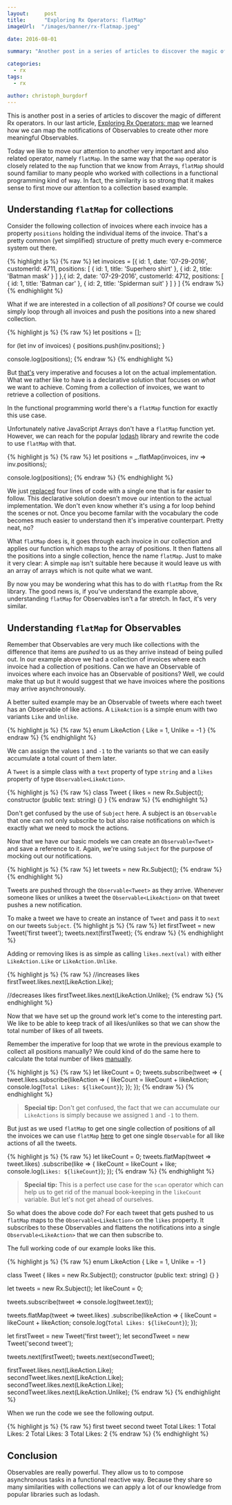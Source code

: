 ```yaml
---
layout:     post
title:      "Exploring Rx Operators: flatMap"
imageUrl:  "/images/banner/rx-flatmap.jpeg"

date: 2016-08-01

summary: "Another post in a series of articles to discover the magic of different Rx operators. In this article we like to learn about the very powerful flatMap operator."

categories:
  - rx
tags:
  - rx

author: christoph_burgdorf
---
```


This is another post in a series of articles to discover the magic of different Rx operators. In our last article, [Exploring Rx Operators: map](/angular/2016/05/16/exploring-rx-operators-map.html) we learned how we can map the notifications of Observables to create other more meaningful Observables.

Today we like to move our attention to another very important and also related operator, namely `flatMap`. In the same way that the `map` operator is closely related to the `map` function that we know from Arrays, `flatMap` should sound familiar to many people who worked with collections in a functional programming kind of way. In fact, the similarity is so strong that it makes sense to first move our attention to a collection based example.


## Understanding `flatMap` for collections

Consider the following collection of invoices where each invoice has a property `positions` holding the individual items of the invoice. That's a pretty common (yet simplified) structure of pretty much every e-commerce system out there.

{% highlight js %}
{% raw %}
let invoices = [{
    id: 1,
    date: '07-29-2016',
    customerId: 4711,
    positions: [
      { id: 1, title: 'Superhero shirt' },
      { id: 2, title: 'Batman mask' }
    ]
  },{
    id: 2,
    date: '07-29-2016',
    customerId: 4712,
    positions: [
      { id: 1, title: 'Batman car' },
      { id: 2, title: 'Spiderman suit' }
    ]
  }
]
{% endraw %}
{% endhighlight %}

What if we are interested in a collection of all *positions*? Of course we could simply loop through all invoices and push the positions into a new shared collection.

{% highlight js %}
{% raw %}
let positions = [];

for (let inv of invoices) {
  positions.push(inv.positions);
}

console.log(positions);
{% endraw %}
{% endhighlight %}

But [that's](http://jsbin.com/ziveloviqa/edit?js,console) very imperative and focuses a lot on the actual implementation. What we rather like to have is a declarative solution that focuses on *what* we want to achieve. Coming from a collection of invoices, we want to retrieve a collection of positions.  

In the functional programming world there's a `flatMap` function for exactly this use case.

Unfortunately native JavaScript Arrays don't have a `flatMap` function yet. However, we can reach for the popular [lodash](http://lodash.com) library and rewrite the code to use `flatMap` with that.

{% highlight js %}
{% raw %}
let positions = _.flatMap(invoices, inv => inv.positions);

console.log(positions);
{% endraw %}
{% endhighlight %}

We just [replaced](http://jsbin.com/cuwowuliru/edit?html,js,console) four lines of code with a single one that is far easier to follow. This declarative solution doesn't move our intention to the actual implementation. We don't even know whether it's using a for loop behind the scenes or not. Once you become familar with the vocabulary the code becomes much easier to understand then it's imperative counterpart. Pretty neat, no?

What `flatMap` does is, it goes through each invoice in our collection and applies our function which maps to the array of positions. It then flattens all the positions into a single collection, hence the name `flatMap`. Just to make it very clear: A simple `map` isn't suitable here because it would leave us with an array of arrays which is not quite what we want.

By now you may be wondering what this has to do with `flatMap` from the Rx library. The good news is, if you've understand the example above, understanding `flatMap` for Observables isn't a far stretch. In fact, it's very similar.

## Understanding `flatMap` for Observables

Remember that Observables are very much like collections with the difference that items are *pushed* to us as they arrive instead of being pulled out. In our example above we had a collection of invoices where each invoice had a collection of positions. Can we have an Observable of invoices where each invoice has an Observable of positions? Well, we could make that up but it would suggest that we have invoices where the positions may arrive asynchronously.

A better suited example may be an Observable of tweets where each tweet has an Observable of like actions. A `LikeAction` is a simple enum with two variants `Like` and `Unlike`.

{% highlight js %}
{% raw %}
enum LikeAction {
  Like = 1,
  Unlike = -1
}
{% endraw %}
{% endhighlight %}

We can assign the values `1` and `-1` to the variants so that we can easily accumulate a total count of them later.

A `Tweet` is a simple class with a `text` property of type `string` and a `likes` property of type `Observable<LikeAction>`.

{% highlight js %}
{% raw %}
class Tweet {
  likes = new Rx.Subject<LikeAction>();
  constructor (public text: string) {}
}
{% endraw %}
{% endhighlight %}

Don't get confused by the use of `Subject` here. A subject is an `Observable` that one can not only subscribe to but also raise notifications on which is exactly what we need to mock the actions.

Now that we have our basic models we can create an `Observable<Tweet>` and save a reference to it. Again, we're using `Subject` for the purpose of mocking out our notifications.

{% highlight js %}
{% raw %}
let tweets = new Rx.Subject<Tweet>();
{% endraw %}
{% endhighlight %}

Tweets are pushed through the `Observable<Tweet>` as they arrive. Whenever someone likes or unlikes a tweet the `Observable<LikeAction>` on that tweet pushes a new notification.

To make a tweet we have to create an instance of `Tweet` and pass it to `next` on our tweets `Subject`.
{% highlight js %}
{% raw %}
let firstTweet = new Tweet('first tweet');
tweets.next(firstTweet);
{% endraw %}
{% endhighlight %}

Adding or removing likes is as simple as calling `likes.next(val)` with either `LikeAction.Like` or `LikeAction.Unlike`.

{% highlight js %}
{% raw %}
//increases likes
firstTweet.likes.next(LikeAction.Like);

//decreases likes
firstTweet.likes.next(LikeAction.Unlike);
{% endraw %}
{% endhighlight %}

Now that we have set up the ground work let's come to the interesting part. We like to be able to keep track of all likes/unlikes so that we can show the total number of likes of all tweets.

Remember the imperative for loop that we wrote in the previous example to collect all positions manually? We could kind of do the same here to calculate the total number of likes [manually](http://jsbin.com/yoximomuji/1/edit?js,console).

{% highlight js %}
{% raw %}
let likeCount = 0;
tweets.subscribe(tweet => {
  tweet.likes.subscribe(likeAction => {
    likeCount = likeCount + likeAction;
    console.log(`Total Likes: ${likeCount}`);
  });
});
{% endraw %}
{% endhighlight %}

>**Special tip:** Don't get confused, the fact that we can accumulate our `LikeActions` is simply because we assigned `1` and `-1` to them.

But just as we used `flatMap` to get one single collection of positions of all the invoices we can use `flatMap` [here](http://jsbin.com/lupazehuve/1/edit?js,console) to get one single `Observable` for all like actions of all the tweets.

{% highlight js %}
{% raw %}
let likeCount = 0;
tweets.flatMap(tweet => tweet.likes)
      .subscribe(like => {
        likeCount = likeCount + like;
        console.log(`Likes: ${likeCount}`);
      });
{% endraw %}
{% endhighlight %}

>**Special tip:** This is a perfect use case for the `scan` operator which can help us to get rid of the manual book-keeping in the `likeCount` variable. But let's not get ahead of ourselves.

So what does the above code do? For each tweet that gets pushed to us `flatMap` maps to the `Observable<LikeAction>` on the `likes` property. It subscribes to these Observables and flattens the notifications into a single `Observable<LikeAction>` that we can then subscribe to.

The full working code of our example looks like this.

{% highlight js %}
{% raw %}
enum LikeAction {
  Like = 1,
  Unlike = -1
}

class Tweet {
  likes = new Rx.Subject<LikeAction>();
  constructor (public text: string) {}
}

let tweets = new Rx.Subject<Tweet>();
let likeCount = 0;

tweets.subscribe(tweet => console.log(tweet.text));

tweets.flatMap(tweet => tweet.likes)
      .subscribe(likeAction => {
        likeCount = likeCount + likeAction;
        console.log(`Total Likes: ${likeCount}`);
      });

let firstTweet = new Tweet('first tweet');
let secondTweet = new Tweet('second tweet');

tweets.next(firstTweet);
tweets.next(secondTweet);

firstTweet.likes.next(LikeAction.Like);
secondTweet.likes.next(LikeAction.Like);
secondTweet.likes.next(LikeAction.Like);
secondTweet.likes.next(LikeAction.Unlike);
{% endraw %}
{% endhighlight %}

When we run the code we see the following output.

{% highlight js %}
{% raw %}
first tweet
second tweet
Total Likes: 1
Total Likes: 2
Total Likes: 3
Total Likes: 2
{% endraw %}
{% endhighlight %}


## Conclusion

Observables are really powerful. They allow us to to compose asynchronous tasks in a functional reactive way. Because they share so many similarities with collections we can apply a lot of our knowledge from popular libraries such as lodash.
